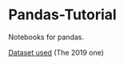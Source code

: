 # Pandas-Tutorial
Notebooks for pandas.

[Dataset used](https://survey.stackoverflow.co/) (The 2019 one)
